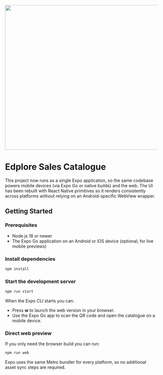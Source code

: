<div align="center">
  <img width="1200" height="475" alt="GHBanner" src="https://github.com/user-attachments/assets/0aa67016-6eaf-458a-adb2-6e31a0763ed6" />
</div>

# Edplore Sales Catalogue

This project now runs as a single Expo application, so the same codebase powers mobile devices (via Expo Go or native builds) and the web. The UI has been rebuilt with React Native primitives so it renders consistently across platforms without relying on an Android-specific WebView wrapper.

## Getting Started

### Prerequisites

- Node.js 18 or newer
- The Expo Go application on an Android or iOS device (optional, for live mobile previews)

### Install dependencies

```bash
npm install
```

### Start the development server

```bash
npm run start
```

When the Expo CLI starts you can:

- Press **w** to launch the web version in your browser.
- Use the Expo Go app to scan the QR code and open the catalogue on a mobile device.

### Direct web preview

If you only need the browser build you can run:

```bash
npm run web
```

Expo uses the same Metro bundler for every platform, so no additional asset sync steps are required.
